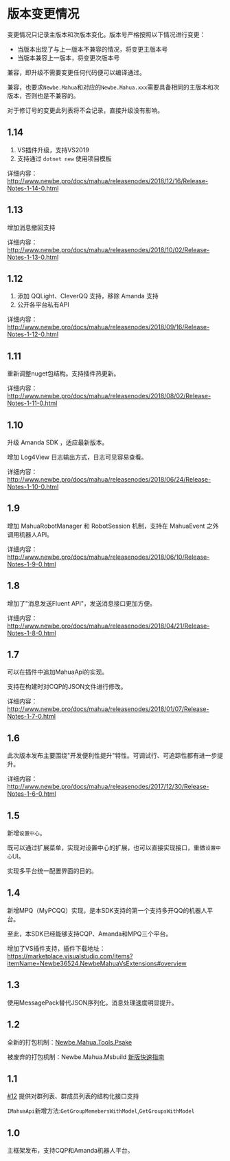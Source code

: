# 版本变更情况

变更情况只记录主版本和次版本变化。版本号严格按照以下情况进行变更：

- 当版本出现了与上一版本不兼容的情况，将变更主版本号
- 当版本兼容上一版本，将变更次版本号

兼容，即升级不需要变更任何代码便可以编译通过。

兼容，也要求`Newbe.Mahua`和对应的`Newbe.Mahua.xxx`需要具备相同的主版本和次版本，否则也是不兼容的。

对于修订号的变更此列表将不会记录，直接升级没有影响。

## 1.14

1. VS插件升级，支持VS2019
2. 支持通过 `dotnet new` 使用项目模板 

详细内容：<http://www.newbe.pro/docs/mahua/releasenodes/2018/12/16/Release-Notes-1-14-0.html>

## 1.13

增加消息撤回支持

详细内容：<http://www.newbe.pro/docs/mahua/releasenodes/2018/10/02/Release-Notes-1-13-0.html>

## 1.12

1. 添加 QQLight、CleverQQ 支持，移除 Amanda 支持
2. 公开各平台私有API

详细内容：<http://www.newbe.pro/docs/mahua/releasenodes/2018/09/16/Release-Notes-1-12-0.html>

## 1.11

重新调整nuget包结构。支持插件热更新。

详细内容：<http://www.newbe.pro/docs/mahua/releasenodes/2018/08/02/Release-Notes-1-11-0.html>

## 1.10

升级 Amanda SDK ，适应最新版本。

增加 Log4View 日志输出方式，日志可见容易查看。

详细内容：<http://www.newbe.pro/docs/mahua/releasenodes/2018/06/24/Release-Notes-1-10-0.html>

## 1.9

增加 MahuaRobotManager 和 RobotSession 机制，支持在 MahuaEvent 之外调用机器人API。

详细内容：<http://www.newbe.pro/docs/mahua/releasenodes/2018/06/10/Release-Notes-1-9-0.html>

## 1.8

增加了"消息发送Fluent API"，发送消息接口更加方便。

详细内容：<http://www.newbe.pro/docs/mahua/releasenodes/2018/04/21/Release-Notes-1-8-0.html>

## 1.7

可以在插件中追加MahuaApi的实现。

支持在构建时对CQP的JSON文件进行修改。

详细内容：<http://www.newbe.pro/docs/mahua/releasenodes/2018/01/07/Release-Notes-1-7-0.html>

## 1.6

此次版本发布主要围绕"开发便利性提升"特性。可调试行、可追踪性都有进一步提升。

详细内容：<http://www.newbe.pro/docs/mahua/releasenodes/2017/12/30/Release-Notes-1-6-0.html>

## 1.5

新增`设置中心`。

既可以通过扩展菜单，实现对设置中心的扩展，也可以直接实现接口，重做`设置中心`UI。

实现多平台统一配置界面的目的。

## 1.4

新增MPQ（MyPCQQ）实现，是本SDK支持的第一个支持多开QQ的机器人平台。

至此，本SDK已经能够支持CQP、Amanda和MPQ三个平台。

增加了VS插件支持，插件下载地址：<https://marketplace.visualstudio.com/items?itemName=Newbe36524.NewbeMahuaVsExtensions#overview>

## 1.3

使用MessagePack替代JSON序列化，消息处理速度明显提升。

## 1.2

全新的打包机制：[Newbe.Mahua.Tools.Psake](https://www.nuget.org/packages/Newbe.Mahua.Tools.Psake/)

被废弃的打包机制：Newbe.Mahua.Msbuild [新版快速指南](http://www.newbe.cf/docs/mahua/2017/10/26/Begin-First-Plugin-With-Mahua-In-v1.2.html)

## 1.1

[#12](https://github.com/Newbe36524/Newbe.Mahua.Framework/issues/12) 提供对群列表、群成员列表的结构化接口支持

`IMahuaApi`新增方法:`GetGroupMemebersWithModel`,`GetGroupsWithModel`

## 1.0

主框架发布，支持CQP和Amanda机器人平台。

